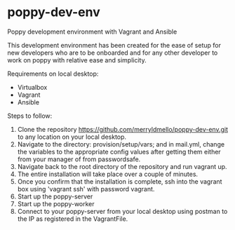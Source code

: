 # poppy-dev-env
Poppy development environment with Vagrant and Ansible

This development environment has been created for the ease of setup for new developers who are to be onboarded and for any other developer to work on poppy with relative ease and simplicity.

Requirements on local desktop:
- Virtualbox
- Vagrant
- Ansible

Steps to follow:
1. Clone the repository https://github.com/merryldmello/poppy-dev-env.git to any location on your local desktop.
2. Navigate to the directory: provision/setup/vars; and in mail.yml, change the variables to the appropriate config values after getting them either from your manager of from passwordsafe.
3. Navigate back to the root directory of the repository and run vagrant up.
4. The entire installation will take place over a couple of minutes.
5. Once you confirm that the installation is complete, ssh into the vagrant box using 'vagrant ssh' with password vagrant.
6. Start up the poppy-server
7. Start up the poppy-worker
8. Connect to your poppy-server from your local desktop using postman to the IP as registered in the VagrantFile.
